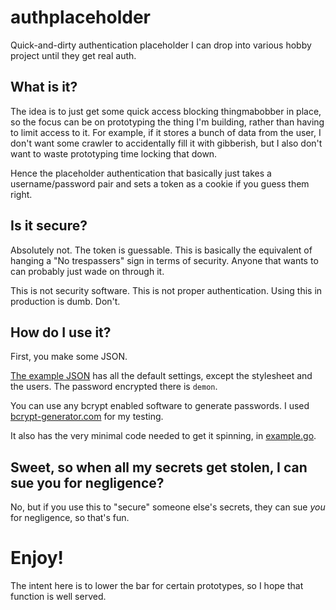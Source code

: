 # authplaceholder
Quick-and-dirty authentication placeholder I can drop into various hobby project until they get real auth.

## What is it?

The idea is to just get some quick access blocking thingmabobber in place, so the focus can be on prototyping the thing I'm building, rather than having to limit access to it. For example, if it stores a bunch of data from the user, I don't want some crawler to accidentally fill it with gibberish, but I also don't want to waste prototyping time locking that down.

Hence the placeholder authentication that basically just takes a username/password pair and sets a token as a cookie if you guess them right.

## Is it secure?

Absolutely not. The token is guessable. This is basically the equivalent of hanging a "No trespassers" sign in terms of security. Anyone that wants to can probably just wade on through it.

This is not security software. This is not proper authentication. Using this in production is dumb. Don't.

## How do I use it?

First, you make some JSON.

[The example JSON](example/example.json) has all the default settings, except the stylesheet and the users. The password encrypted there is `demon`.

You can use any bcrypt enabled software to generate passwords. I used [bcrypt-generator.com](https://bcrypt-generator.com/) for my testing.

It also has the very minimal code needed to get it spinning, in [example.go](example/example.go).

## Sweet, so when all my secrets get stolen, I can sue you for negligence?

No, but if you use this to "secure" someone else's secrets, they can sue *you* for negligence, so that's fun.

# Enjoy!

The intent here is to lower the bar for certain prototypes, so I hope that function is well served.